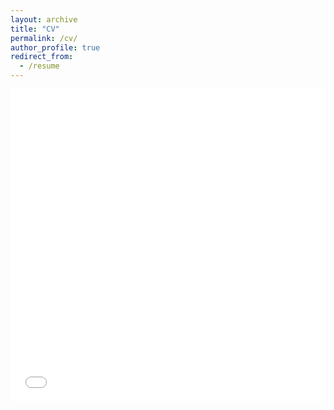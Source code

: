 ```yaml
---
layout: archive
title: "CV"
permalink: /cv/
author_profile: true
redirect_from:
  - /resume
---
```


<iframe src="/files/CV_20210728.pdf" width="100%" height="500" frameborder="no" border="0" marginwidth="0" marginheight="0"></iframe>

